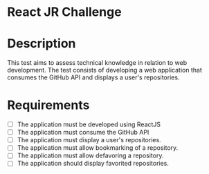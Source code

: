 # React JR Challenge

# Description

This test aims to assess technical knowledge in relation to web development. The test consists of developing a web application that consumes the GitHub API and displays a user's repositories.

# Requirements

- [ ] The application must be developed using ReactJS
- [ ] The application must consume the GitHub API
- [ ] The application must display a user's repositories.
- [ ] The application must allow bookmarking of a repository.
- [ ] The application must allow defavoring a repository.
- [ ] The application should display favorited repositories.